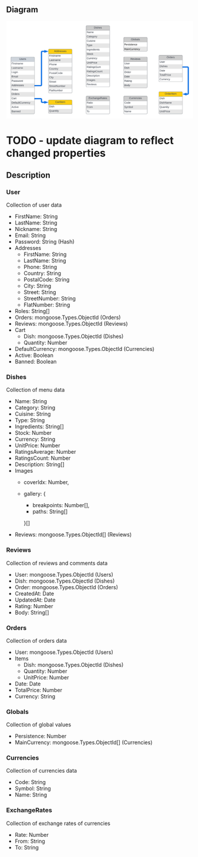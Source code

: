 ## Diagram

![Diagram](/docs/diagram/files/diagram.png)

# TODO - update diagram to reflect changed properties

## Description
 
### **User**

Collection of user data

- FirstName: String
- LastName: String
- Nickname: String
- Email: String 
- Password: String (Hash)
- Addresses
  - FirstName: String
  - LastName: String
  - Phone: String
  - Country: String
  - PostalCode: String
  - City: String
  - Street: String
  - StreetNumber: String
  - FlatNumber: String
- Roles: String[]
- Orders: mongoose.Types.ObjectId (Orders)
- Reviews: mongoose.Types.ObjectId (Reviews)
- Cart
  - Dish: mongoose.Types.ObjectId (Dishes)
  - Quantity: Number
- DefaultCurrency: mongoose.Types.ObjectId (Currencies)
- Active: Boolean
- Banned: Boolean

### **Dishes**

Collection of menu data

- Name: String
- Category: String
- Cuisine: String
- Type: String
- Ingredients: String[]
- Stock: Number
- Currency: String
- UnitPrice: Number
- RatingsAverage: Number
- RatingsCount: Number
- Description: String[]
- Images
  - coverIdx: Number,
  - gallery: {
    - breakpoints: Number[],
    - paths: String[]
    
    }[]
- Reviews: mongoose.Types.ObjectId[] (Reviews)

### **Reviews**

Collection of reviews and comments data

- User: mongoose.Types.ObjectId (Users)
- Dish: mongoose.Types.ObjectId (Dishes)
- Order: mongoose.Types.ObjectId (Orders)
- CreatedAt: Date
- UpdatedAt: Date
- Rating: Number
- Body: String[]

### **Orders**

Collection of orders data

- User: mongoose.Types.ObjectId (Users)
- Items
  - Dish: mongoose.Types.ObjectId (Dishes)
  - Quantity: Number
  - UnitPrice: Number
- Date: Date
- TotalPrice: Number
- Currency: String

### **Globals**

Collection of global values

- Persistence: Number
- MainCurrency: mongoose.Types.ObjectId[] (Currencies)

### **Currencies**

Collection of currencies data

- Code: String
- Symbol: String
- Name: String

### **ExchangeRates**

Collection of exchange rates of currencies

- Rate: Number
- From: String
- To: String
